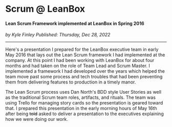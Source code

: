 # Scrum @ LeanBox

#### Lean Scrum Framework implemented at LeanBox in Spring 2016

_<div class="article-meta-data"> by Kyle Finley</span> Published:
<time itemprop="pubdate" datetime="12/28/2022">Thursday, Dec 28, 2022</time></div>_

---

Here's a presentation I prepared for the LeanBox executive team in early May 2016 that
lays out the Lean Scrum framework I had implemented at the company. At this point I had
been working with LeanBox for about four months and had taken on the role of Team Lead and
Scrum Master. I implemented a framework I had developed over the years which helped the
team move past some process and tech troubles that had been preventing them from
delivering features to production in a timely manor.

The Lean Scrum process uses Dan North's BDD style User Stories as well as the traditional
Scrum team roles, artifacts, and rituals. The team was using Trello for managing story
cards so the presentation is geared toward that. I prepared this presentation in the early
morning hours of May 16th after being <strike>told</strike> asked to deliver a
presentation to the executives explaining how we were doing our work.

<g-slides presentation-id="13NMsZhfPwiLBJN0xI02SGaBKpwAdr6aI-ZLlY3DdtHU"></g-slides>

